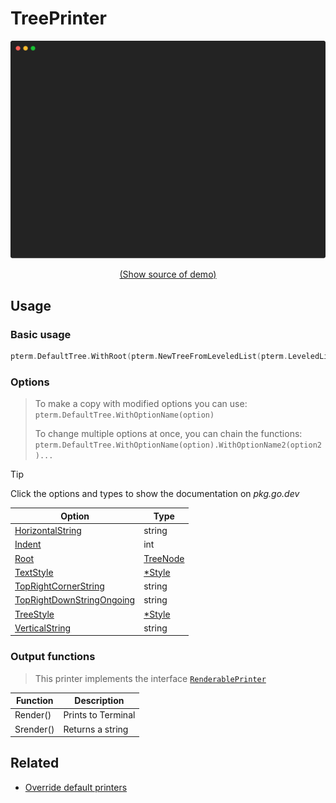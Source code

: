 # TreePrinter

<!-- 
Replace all of the following strings with the current printer.
     tree Tree TreePrinter DefaultTree
-->

![TreePrinter Example](https://raw.githubusercontent.com/pterm/pterm/master/_examples/tree/animation.svg)

<p align="center"><a href="https://github.com/pterm/pterm/blob/master/_examples/tree/main.go" target="_blank">(Show source of demo)</a></p>


## Usage

### Basic usage

```go
pterm.DefaultTree.WithRoot(pterm.NewTreeFromLeveledList(pterm.LeveledList{pterm.LeveledListItem{Level: 0, Text: "Hello, World!"}})).Render()
```

### Options

> To make a copy with modified options you can use:
> `pterm.DefaultTree.WithOptionName(option)`
>
> To change multiple options at once, you can chain the functions:
> `pterm.DefaultTree.WithOptionName(option).WithOptionName2(option2)...`

> [!TIP]
> Click the options and types to show the documentation on _pkg.go.dev_

|Option|Type|
|------|----|
|[HorizontalString](https://pkg.go.dev/github.com/pterm/pterm#TreePrinter.WithHorizontalString)|string|
|[Indent](https://pkg.go.dev/github.com/pterm/pterm#TreePrinter.WithIndent)|int|
|[Root](https://pkg.go.dev/github.com/pterm/pterm#TreePrinter.WithRoot)|[TreeNode](https://pkg.go.dev/github.com/pterm/pterm#TreeNode)|
|[TextStyle](https://pkg.go.dev/github.com/pterm/pterm#TreePrinter.WithTextStyle)|[*Style](https://pkg.go.dev/github.com/pterm/pterm#Style)|
|[TopRightCornerString](https://pkg.go.dev/github.com/pterm/pterm#TreePrinter.WithTopRightCornerString)|string|
|[TopRightDownStringOngoing](https://pkg.go.dev/github.com/pterm/pterm#TreePrinter.WithTopRightDownStringOngoing)|string|
|[TreeStyle](https://pkg.go.dev/github.com/pterm/pterm#TreePrinter.WithTreeStyle)|[*Style](https://pkg.go.dev/github.com/pterm/pterm#Style)|
|[VerticalString](https://pkg.go.dev/github.com/pterm/pterm#TreePrinter.WithVerticalString)|string|

### Output functions

> This printer implements the interface [`RenderablePrinter`](https://github.com/pterm/pterm/blob/master/interface_renderable_printer.go)

|Function|Description|
|------|---------|
|Render()|Prints to Terminal|
|Srender()|Returns a string|

## Related
- [Override default printers](docs/override-default-printer.md)